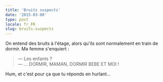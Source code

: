 ```yaml
---
title: 'Bruits suspects'
date: '2015-03-08'
type: post
locale: fr_FR
slug: bruits-suspects
---
```


On entend des bruits à l'étage, alors qu'ils sont normalement en train de dormir. Ma femme s'enquiert :

> — Les enfants ?  
> — ... DORMIR, MAMAN, DORMIR BEBE ET MOI !

Hum, et c'est pour ça que tu réponds en hurlant...
